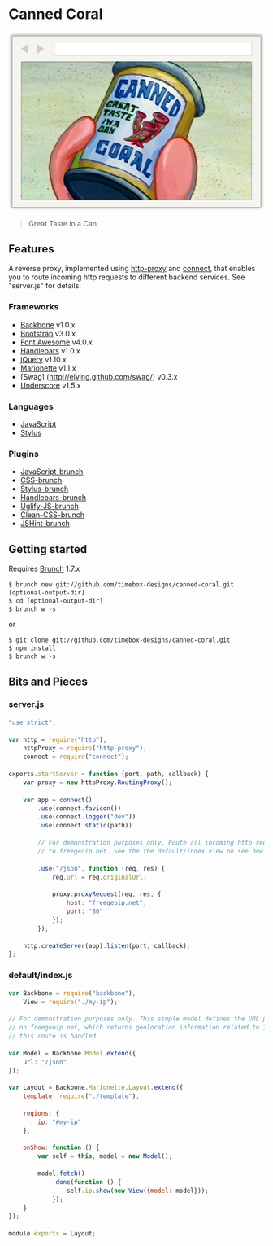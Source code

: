 # Canned Coral

![Canned Coral](app/assets/img/browser-window-2.png)

> Great Taste in a Can

## Features
A reverse proxy, implemented using [http-proxy](https://npmjs.org/package/http-proxy) and [connect](https://npmjs.org/package/connect),
that enables you to route incoming http requests to different backend services. See "server.js" for details.

### Frameworks
* [Backbone](http://backbonejs.org/) v1.0.x
* [Bootstrap](http://getbootstrap.com/) v3.0.x
* [Font Awesome](http://fortawesome.github.io/Font-Awesome/) v4.0.x
* [Handlebars](http://handlebarsjs.com/) v1.0.x
* [jQuery](http://jquery.com/) v1.10.x
* [Marionette](http://marionettejs.com/) v1.1.x
* [Swag] (http://elving.github.com/swag/) v0.3.x
* [Underscore](http://documentcloud.github.io/underscore/) v1.5.x

### Languages
* [JavaScript](http://www.codecademy.com/tracks/javascript)
* [Stylus](http://learnboost.github.io/stylus/)

### Plugins
* [JavaScript-brunch](https://github.com/brunch/javascript-brunch)
* [CSS-brunch](https://github.com/brunch/css-brunch)
* [Stylus-brunch](https://github.com/brunch/stylus-brunch)
* [Handlebars-brunch](https://github.com/brunch/handlebars-brunch)
* [Uglify-JS-brunch](https://github.com/brunch/uglify-js-brunch)
* [Clean-CSS-brunch](https://github.com/brunch/clean-css-brunch)
* [JSHint-brunch](https://github.com/brunch/jshint-brunch)

## Getting started
Requires [Brunch](http://brunch.io/) 1.7.x

    $ brunch new git://github.com/timebox-designs/canned-coral.git [optional-output-dir]
    $ cd [optional-output-dir]
    $ brunch w -s

or

    $ git clone git://github.com/timebox-designs/canned-coral.git
    $ npm install
    $ brunch w -s

## Bits and Pieces

### server.js
``` js
"use strict";

var http = require("http"),
    httpProxy = require("http-proxy"),
    connect = require("connect");

exports.startServer = function (port, path, callback) {
    var proxy = new httpProxy.RoutingProxy();

    var app = connect()
        .use(connect.favicon())
        .use(connect.logger("dev"))
        .use(connect.static(path))

        // For demonstration purposes only. Route all incoming http requests starting on path "/json"
        // to freegeoip.net. See the the default/index view on see how this route is called.

        .use("/json", function (req, res) {
            req.url = req.originalUrl;

            proxy.proxyRequest(req, res, {
                host: "freegeoip.net",
                port: "80"
            });
        });

    http.createServer(app).listen(port, callback);
};
```

### default/index.js
``` js
var Backbone = require("backbone"),
    View = require("./my-ip");

// For demonstration purposes only. This simple model defines the URL path to a RESTFul endpoint made available
// on freegeoip.net, which returns geolocation information related to IPs. See "server.js" for details on how
// this route is handled.

var Model = Backbone.Model.extend({
    url: "/json"
});

var Layout = Backbone.Marionette.Layout.extend({
    template: require("./template"),

    regions: {
        ip: "#my-ip"
    },

    onShow: function () {
        var self = this, model = new Model();

        model.fetch()
            .done(function () {
                self.ip.show(new View({model: model}));
            });
    }
});

module.exports = Layout;
```

